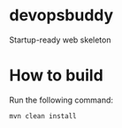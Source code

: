 # devopsbuddy
Startup-ready web skeleton

# How to build
Run the following command:
```
mvn clean install
```